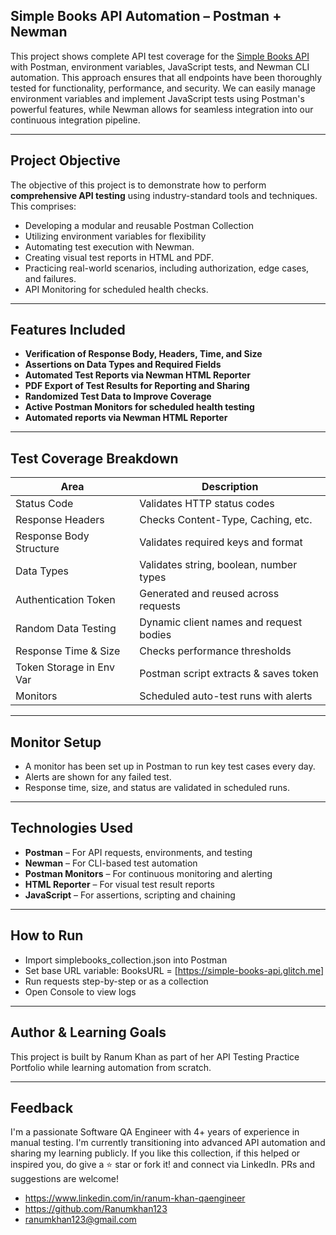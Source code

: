 ## Simple Books API Automation – Postman + Newman

This project shows complete API test coverage for the [Simple Books API](https://simple-books-api.glitch.me/) with Postman, environment variables, JavaScript tests, and Newman CLI automation. This approach ensures that all endpoints have been thoroughly tested for functionality, performance, and security. We can easily manage environment variables and implement JavaScript tests using Postman's powerful features, while Newman allows for seamless integration into our continuous integration pipeline.

----

## Project Objective

The objective of this project is to demonstrate how to perform **comprehensive API testing** using industry-standard tools and techniques. This comprises:

- Developing a modular and reusable Postman Collection 
- Utilizing environment variables for flexibility
- Automating test execution with Newman.
- Creating visual test reports in HTML and PDF.
- Practicing real-world scenarios, including authorization, edge cases, and failures.
- API Monitoring for scheduled health checks.

---

## Features Included

- **Verification of Response Body, Headers, Time, and Size** 
- **Assertions on Data Types and Required Fields** 
- **Automated Test Reports via Newman HTML Reporter** 
- **PDF Export of Test Results for Reporting and Sharing** 
- **Randomized Test Data to Improve Coverage**
- **Active Postman Monitors for scheduled health testing**
- **Automated reports via Newman HTML Reporter**

---

## Test Coverage Breakdown

| Area                          |  Description                                  |
|-------------------------------|-----------------------------------------------|
| Status Code                   |  Validates HTTP status codes                  |
| Response Headers              |  Checks Content-Type, Caching, etc.           | 
| Response Body Structure       |  Validates required keys and format           |  
| Data Types                    |  Validates string, boolean, number types      |
| Authentication Token          |  Generated and reused across requests         |
| Random Data Testing           |  Dynamic client names and request bodies      |
| Response Time & Size          |  Checks performance thresholds                | 
| Token Storage in Env Var      |  Postman script extracts & saves token        | 
| Monitors                      |  Scheduled auto-test runs with alerts         |

---

## Monitor Setup

- A monitor has been set up in Postman to run key test cases every day.
- Alerts are shown for any failed test.
- Response time, size, and status are validated in scheduled runs.

---

##  Technologies Used

- **Postman** – For API requests, environments, and testing
- **Newman** – For CLI-based test automation
- **Postman Monitors** – For continuous monitoring and alerting
- **HTML Reporter** – For visual test result reports
- **JavaScript** – For assertions, scripting and chaining


---

 ## How to Run
 
- Import simplebooks_collection.json into Postman
- Set base URL variable: BooksURL = [https://simple-books-api.glitch.me]
- Run requests step-by-step or as a collection
- Open Console to view logs

---

## Author & Learning Goals

This project is built by Ranum Khan as part of her API Testing Practice Portfolio while learning automation from scratch.

---

## Feedback

I'm a passionate Software QA Engineer with 4+ years of experience in manual testing. I'm currently transitioning into advanced API automation and sharing my learning publicly. If you like this collection, if this helped or inspired you, do give a ⭐ star or fork it! and connect via LinkedIn. PRs and suggestions are welcome! 

- https://www.linkedin.com/in/ranum-khan-qaengineer
- https://github.com/Ranumkhan123
- ranumkhan123@gmail.com
